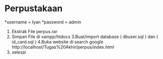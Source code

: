 # Perpustakaan
*username = Iyan
*password = admin

1. Ekstrak File perpus.rar
2. Simpan File di xampp/htdocs
3.Buat/import database ( dbuser.sql ) dan ( id_card.sql )
4.Buka website di search google http://localhost/Tugas%20Akhir/perpus/index.html
5. selesai
